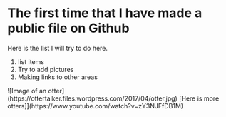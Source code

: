 # The first time that I have made a public file on Github
Here is the list I will try to do here.
1. list items
2. Try to add pictures
3. Making links to other areas
<p>![Image of an otter](https://ottertalker.files.wordpress.com/2017/04/otter.jpg)
[Here is more otters]](https://www.youtube.com/watch?v=zY3NJFfDB1M)
</p>
